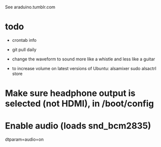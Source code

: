 See araduino.tumblr.com

# todo

- crontab info
- git pull daily
- change the waveform to sound more like a whistle and less like a guitar

- to increase volume on latest versions of Ubuntu:
alsamixer
sudo alsactrl store


# Make sure headphone output is selected (not HDMI), in /boot/config
# Enable audio (loads snd_bcm2835)
dtparam=audio=on
